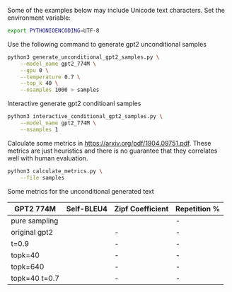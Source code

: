 
Some of the examples below may include Unicode text characters. Set the environment variable:
```bash
export PYTHONIOENCODING=UTF-8
```

Use the following command to generate gpt2 unconditional samples
```bash
python3 generate_unconditional_gpt2_samples.py \
    --model_name gpt2_774M \
    --gpu 0 \
    --temperature 0.7 \
    --top_k 40 \
    --nsamples 1000 > samples
```

Interactive generate gpt2 conditioanl samples
```bash
python3 interactive_conditional_gpt2_samples.py \
    --model_name gpt2_774M \
    --nsamples 1
```

Calculate some metrics in https://arxiv.org/pdf/1904.09751.pdf. 
These metrics are just heuristics and there is no guarantee that they correlates well with human evaluation.
```bash
python3 calculate_metrics.py \
    --file samples
```


Some metrics for the unconditional generated text

|   GPT2 774M   |   Self-BLEU4   |Zipf Coefficient|  Repetition %  |
|---------------|----------------|----------------|----------------|
| pure sampling |                |                | -              |
| original gpt2 |                |  -             | -              |
| t=0.9         |                |  -             | -              |
| topk=40       |                |  -             | -              |
| topk=640      |                |  -             | -              |
| topk=40 t=0.7 |                |  -             | -              |


